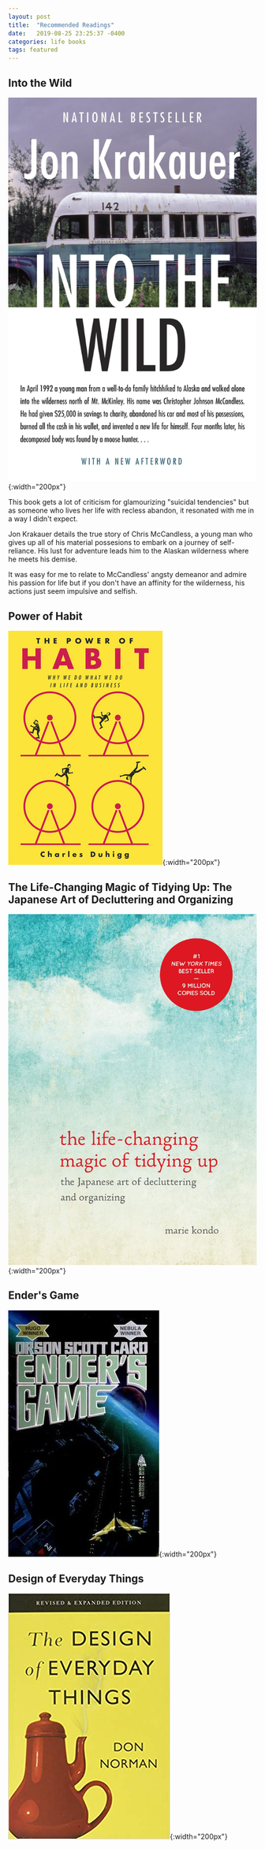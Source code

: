 ```yaml
---
layout: post
title:  "Recommended Readings"
date:   2019-08-25 23:25:37 -0400
categories: life books
tags: featured
---
```



## Into the Wild
![Into the Wild Book Cover](/assets/book-covers/into-the-wild.jpg){:width="200px"}

This book gets a lot of criticism for glamourizing "suicidal tendencies" but as someone who lives her life with recless abandon, it resonated with me in a way I didn't expect. 

Jon Krakauer details the true story of Chris McCandless, a young man who gives up all of his material possesions to embark on a journey of self-reliance. His lust for adventure leads him to the Alaskan wilderness where he meets his demise.

It was easy for me to relate to McCandless' angsty demeanor and admire his passion for life but if you don't have an affinity for the wilderness, his actions just seem impulsive and selfish.  

## Power of Habit
![Power of Habit Book Cover](/assets/book-covers/power-of-habit.jpg){:width="200px"}



## The Life-Changing Magic of Tidying Up: The Japanese Art of Decluttering and Organizing
![The Life-Changing Magic of Tidying Up Book Cover](/assets/book-covers/marie-kondo.jpg){:width="200px"}


## Ender's Game
![Ender's Game Book Cover](/assets/book-covers/enders-game.jpg){:width="200px"}

## Design of Everyday Things

![Design of Everyday Things Book Cover](/assets/book-covers/design-of-everyday-things.jpg){:width="200px"}

